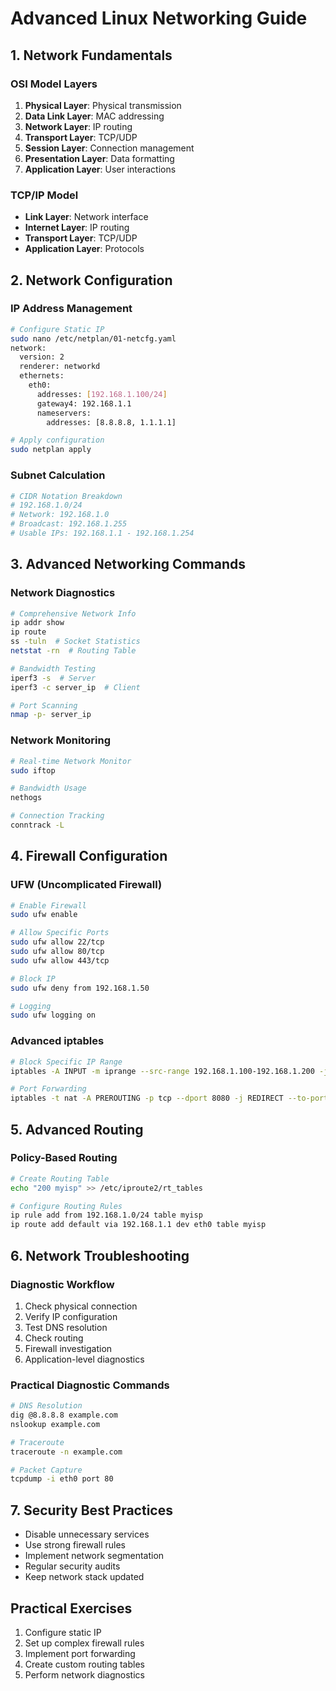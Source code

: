 # Advanced Linux Networking Guide

## 1. Network Fundamentals

### OSI Model Layers
1. **Physical Layer**: Physical transmission
2. **Data Link Layer**: MAC addressing
3. **Network Layer**: IP routing
4. **Transport Layer**: TCP/UDP
5. **Session Layer**: Connection management
6. **Presentation Layer**: Data formatting
7. **Application Layer**: User interactions

### TCP/IP Model
- **Link Layer**: Network interface
- **Internet Layer**: IP routing
- **Transport Layer**: TCP/UDP
- **Application Layer**: Protocols

## 2. Network Configuration

### IP Address Management
```bash
# Configure Static IP
sudo nano /etc/netplan/01-netcfg.yaml
network:
  version: 2
  renderer: networkd
  ethernets:
    eth0:
      addresses: [192.168.1.100/24]
      gateway4: 192.168.1.1
      nameservers:
        addresses: [8.8.8.8, 1.1.1.1]

# Apply configuration
sudo netplan apply
```

### Subnet Calculation
```bash
# CIDR Notation Breakdown
# 192.168.1.0/24
# Network: 192.168.1.0
# Broadcast: 192.168.1.255
# Usable IPs: 192.168.1.1 - 192.168.1.254
```

## 3. Advanced Networking Commands

### Network Diagnostics
```bash
# Comprehensive Network Info
ip addr show
ip route
ss -tuln  # Socket Statistics
netstat -rn  # Routing Table

# Bandwidth Testing
iperf3 -s  # Server
iperf3 -c server_ip  # Client

# Port Scanning
nmap -p- server_ip
```

### Network Monitoring
```bash
# Real-time Network Monitor
sudo iftop

# Bandwidth Usage
nethogs

# Connection Tracking
conntrack -L
```

## 4. Firewall Configuration

### UFW (Uncomplicated Firewall)
```bash
# Enable Firewall
sudo ufw enable

# Allow Specific Ports
sudo ufw allow 22/tcp
sudo ufw allow 80/tcp
sudo ufw allow 443/tcp

# Block IP
sudo ufw deny from 192.168.1.50

# Logging
sudo ufw logging on
```

### Advanced iptables
```bash
# Block Specific IP Range
iptables -A INPUT -m iprange --src-range 192.168.1.100-192.168.1.200 -j DROP

# Port Forwarding
iptables -t nat -A PREROUTING -p tcp --dport 8080 -j REDIRECT --to-port 80
```

## 5. Advanced Routing

### Policy-Based Routing
```bash
# Create Routing Table
echo "200 myisp" >> /etc/iproute2/rt_tables

# Configure Routing Rules
ip rule add from 192.168.1.0/24 table myisp
ip route add default via 192.168.1.1 dev eth0 table myisp
```

## 6. Network Troubleshooting

### Diagnostic Workflow
1. Check physical connection
2. Verify IP configuration
3. Test DNS resolution
4. Check routing
5. Firewall investigation
6. Application-level diagnostics

### Practical Diagnostic Commands
```bash
# DNS Resolution
dig @8.8.8.8 example.com
nslookup example.com

# Traceroute
traceroute -n example.com

# Packet Capture
tcpdump -i eth0 port 80
```

## 7. Security Best Practices
- Disable unnecessary services
- Use strong firewall rules
- Implement network segmentation
- Regular security audits
- Keep network stack updated

## Practical Exercises
1. Configure static IP
2. Set up complex firewall rules
3. Implement port forwarding
4. Create custom routing tables
5. Perform network diagnostics
